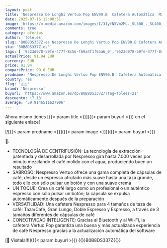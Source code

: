 ```yaml
---
layout: post
title: 'Nespresso De Longhi Vertuo Pop ENV90.B  Cafetera Automática  Máquina de Café de Cápsulas Desechables  4 Tamaños de Taza  Tecnología de Centrifugación  Set de Bienvenida Incluido  1260W  Negro Regaliz'
date: 2025-07-16 12:08:51
image: 'https://m.media-amazon.com/images/I/31yfN5Vm2ML._SL500_._SL400_.jpg'
comments: true
category: ofertas
author: 'tole.es'
slug: 'B0B8DS337Z-es Nespresso De Longhi Vertuo Pop ENV90.B Cafetera Automática...'
sku: 'B0B8DS337Z-es'
tags: [ '9523d978-59fe-477f-8c56-f69a4f1f65a6_0','9523d978-59fe-477f-8c56-f69a4f1f65a6_801','Alimentación y bebidas','Arborist Merchandising Root','Cafeteras individuales','Café','Café para Nespresso','Hogar y cocina','Máquinas cafeteras','Máquinas de café','Oferta de café Nespresso','Self Service','Special Features Stores','Utensilios para café y té','cafetera','dd53b5bc-bcd1-4c9b-ab43-793ed912ccdd_0','dd53b5bc-bcd1-4c9b-ab43-793ed912ccdd_6401','dd53b5bc-bcd1-4c9b-ab43-793ed912ccdd_8801','dd53b5bc-bcd1-4c9b-ab43-793ed912ccdd_901','nespresso','🇪🇸', ]
actualPrice: 91.94 EUR
currency: EUR
price: 91.94
comparePrice: 99.0 EUR
prodname: 'Nespresso De Longhi Vertuo Pop ENV90.B  Cafetera Automática  Máquina de Café de Cápsulas Desechables  4 Tamaños de Taza  Tecnología de Centrifugación  Set de Bienvenida Incluido  1260W  Negro Regaliz'
country: 'es'
flag: '🇪🇸'
brand: 'Nespresso'
buyurl: 'https://www.amazon.es/dp/B0B8DS337Z/?tag=tolees-21'
descuento: '7.13'
average: '59.9146511627906'
---
```


Ahora mismo tienes [{{< param title >}}]({{< param buyurl >}}) en el siguiente enlace!

[![{{< param prodname >}}]({{< param image >}})]({{< param buyurl >}})

🔎:

- TECNOLOGÍA DE CENTRIFUSIÓN: La tecnología de extracción patentada y desarrollada por Nespresso gira hasta 7.000 veces por minuto mezclando el café molido con el agua, produciendo buen un resultado
- SABROSO: Nespresso Vertuo ofrece una gama completa de cápsulas de café, desde un espresso afrutado más suave hasta una taza grande, todo ello con sólo pulsar un botón y con una suave crema
- UN TOQUE: Crea un café largo como un profesional o un auténtico espresso con sólo pulsar un botón; la cápsula se expulsa automáticamente después de la preparación
- VERSATILIDAD: Una cafetera Nespresso para 4 tamaños de taza de café: Taza/Café, Gran Lungo, Doble Espresso y Espresso, a través de 3 tamaños diferentes de cápsulas de café
- CONECTIVIDAD INTELIGENTE: Gracias al Bluetooth y al Wi-Fi, la cafetera Vertuo Pop garantiza una buena y más actualizada experiencia de café Nespresso gracias a la actualización automática del software

[🛒 Visítala!!!]({{< param buyurl >}})
{{<world>}}B0B8DS337Z{{</world>}}
